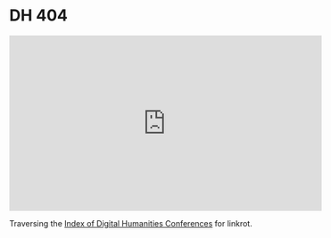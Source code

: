# DH 404

<iframe width="560" height="315" src="https://www.youtube.com/embed/_u-vDgQk2U4?si=nRt2RZFOuXEWOksR" title="YouTube video player" frameborder="0" allow="accelerometer; autoplay; clipboard-write; encrypted-media; gyroscope; picture-in-picture; web-share" referrerpolicy="strict-origin-when-cross-origin" allowfullscreen></iframe>

Traversing the [Index of Digital Humanities
Conferences](https://dh-abstracts.library.virginia.edu/) for linkrot.